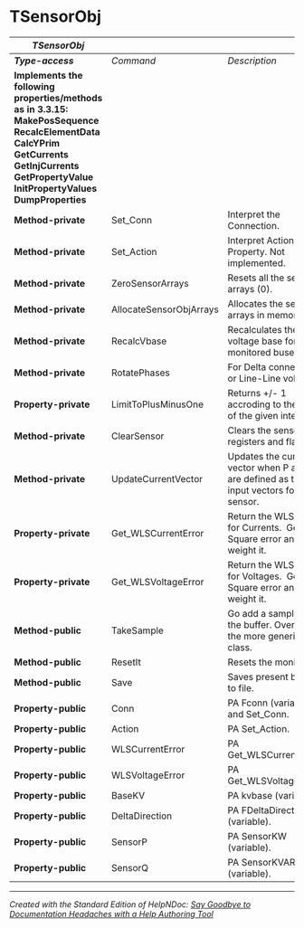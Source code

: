 # TSensorObj

| ***TSensorObj*** |  |  |
| --- | --- | --- |
| ***Type-access*** | *Command* | *Description* |
| **Implements the following properties/methods as in 3.3.15:** **MakePosSequence** **RecalcElementData** **CalcYPrim** **GetCurrents** **GetInjCurrents** **GetPropertyValue** **InitPropertyValues** **DumpProperties** |  |  |
| **Method-private** | Set\_Conn | Interpret the Connection. |
| **Method-private** | Set\_Action | Interpret Action Property. Not implemented. |
| **Method-private** | ZeroSensorArrays | Resets all the sensor arrays (0). |
| **Method-private** | AllocateSensorObjArrays | Allocates the sensor arrays in memory. |
| **Method-private** | RecalcVbase | Recalculates the voltage base for the monitored buses. |
| **Method-private** | RotatePhases | For Delta connections or Line-Line voltages. |
| **Property-private** | LimitToPlusMinusOne | Returns +/- 1 accroding to the sign of the given integer. |
| **Method-private** | ClearSensor | Clears the sensor registers and flags. |
| **Method-private** | UpdateCurrentVector | Updates the current vector when P and Q are defined as the input vectors for the sensor. |
| **Property-private** | Get\_WLSCurrentError | Return the WLS Error for Currents.&nbsp; Get Square error and weight it. |
| **Property-private** | Get\_WLSVoltageError | Return the WLS Error for Voltages.&nbsp; Get Square error and weight it. |
| **Method-public** | TakeSample | Go add a sample to the buffer. Overrides the more generic class. |
| **Method-public** | ResetIt | Resets the monitor. |
| **Method-public** | Save | Saves present buffer to file. |
| **Property-public** | Conn | PA Fconn (variable) and Set\_Conn. |
| **Property-public** | Action | PA Set\_Action. |
| **Property-public** | WLSCurrentError | PA Get\_WLSCurrentError. |
| **Property-public** | WLSVoltageError | PA Get\_WLSVoltageError. |
| **Property-public** | BaseKV | PA kvbase (variable). |
| **Property-public** | DeltaDirection | PA FDeltaDirection (variable). |
| **Property-public** | SensorP | PA SensorKW (variable). |
| **Property-public** | SensorQ | PA SensorKVAR (variable). |



***
_Created with the Standard Edition of HelpNDoc: [Say Goodbye to Documentation Headaches with a Help Authoring Tool](<https://www.helpndoc.com/news-and-articles/2022-09-27-why-use-a-help-authoring-tool-instead-of-microsoft-word-to-produce-high-quality-documentation/>)_
